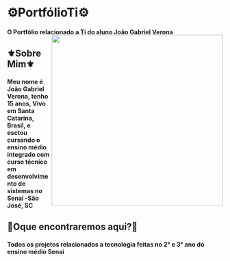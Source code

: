 
# ⚙️PortfólioTi⚙️
#### O Portfólio relacionado a Ti do aluno João Gabriel Verona
<img align="right" width="400px" style="margin-top:-20px" src="https://i.imgur.com/8yDEYRy.gif">

## ⚜️Sobre Mim⚜️


#### Meu nome é João Gabriel Verona, tenho 15 anos, Vivo em Santa Catarina, Brasil, e esctou cursando o ensino médio integrado com curso técnico em desenvolvimento de sistemas no Senai -São José, SC

## 📝Oque encontraremos aqui?📝
#### Todos os projetos relacionados a tecnologia feitas no 2° e 3° ano do ensino médio Senai
